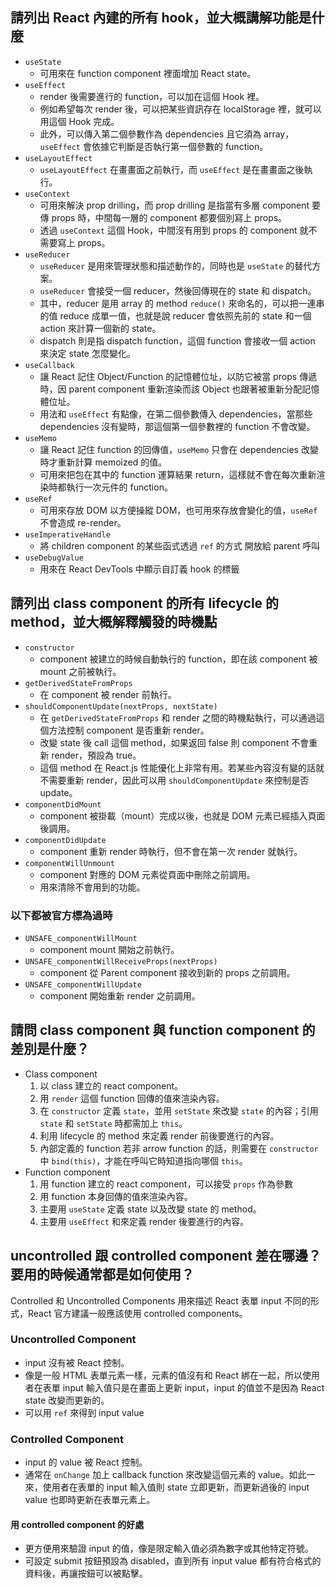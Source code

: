 ## 請列出 React 內建的所有 hook，並大概講解功能是什麼

- `useState`
  - 可用來在 function component 裡面增加 React state。
- `useEffect`
  - render 後需要進行的 function，可以加在這個 Hook 裡。
  - 例如希望每次 render 後，可以把某些資訊存在 localStorage 裡，就可以用這個 Hook 完成。
  - 此外，可以傳入第二個參數作為 dependencies 且它須為 array，`useEffect` 會依據它判斷是否執行第一個參數的 function。
- `useLayoutEffect`
  - `useLayoutEffect` 在畫畫面之前執行，而 `useEffect` 是在畫畫面之後執行。
- `useContext` 
  - 可用來解決 prop drilling，而 prop drilling 是指當有多層 component 要傳 props 時，中間每一層的 component 都要個別寫上 props。
  - 透過 `useContext` 這個 Hook，中間沒有用到 props 的 component 就不需要寫上 props。
- `useReducer`
  - `useReducer` 是用來管理狀態和描述動作的，同時也是 `useState` 的替代方案。
  - `useReducer` 會接受一個 reducer，然後回傳現在的 state 和 dispatch。
  - 其中，reducer 是用 array 的 method `reduce()` 來命名的，可以把一連串的值 reduce 成單一值，也就是說 reducer 會依照先前的 state 和一個 action 來計算一個新的 state。
  - dispatch 則是指 dispatch function，這個 function 會接收一個 action 來決定 state 怎麼變化。
- `useCallback`
  - 讓 React 記住 Object/Function 的記憶體位址，以防它被當 props 傳遞時，因 parent component 重新渲染而該 Object 也跟著被重新分配記憶體位址。
  - 用法和 `useEffect` 有點像，在第二個參數傳入 dependencies，當那些 dependencies 沒有變時，那這個第一個參數裡的 function 不會改變。
- `useMemo`
  - 讓 React 記住 function 的回傳值，`useMemo` 只會在 dependencies 改變時才重新計算 memoized 的值。
  - 可用來把包在其中的 function 運算結果 return，這樣就不會在每次重新渲染時都執行一次元件的 function。
- `useRef`
  - 可用來存放 DOM 以方便操縱 DOM，也可用來存放會變化的值，`useRef` 不會造成 re-render。
- `useImperativeHandle`
  - 將 children component 的某些函式透過 `ref` 的方式 開放給 parent 呼叫
- `useDebugValue`
  - 用來在 React DevTools 中顯示自訂義 hook 的標籤

## 請列出 class component 的所有 lifecycle 的 method，並大概解釋觸發的時機點

- `constructor`
  - component 被建立的時候自動執行的 function，即在該 component 被 mount 之前被執行。
- `getDerivedStateFromProps`
  - 在 component 被 render 前執行。
- `shouldComponentUpdate(nextProps, nextState)`
  - 在 `getDerivedStateFromProps` 和 render 之間的時機點執行，可以通過這個方法控制 component 是否重新 render。
  - 改變 state 後 call 這個 method，如果返回 false 則 component 不會重新 render，預設為 true。
  - 這個 method 在 React.js 性能優化上非常有用。若某些內容沒有變的話就不需要重新 render，因此可以用 `shouldComponentUpdate` 來控制是否 update。
- `componentDidMount`
  - component 被掛載（mount）完成以後，也就是 DOM 元素已經插入頁面後調用。
- `componentDidUpdate`
  - component 重新 render 時執行，但不會在第一次 render 就執行。
- `componentWillUnmount`
  - component 對應的 DOM 元素從頁面中刪除之前調用。
  - 用來清除不會用到的功能。

### 以下都被官方標為過時
- `UNSAFE_componentWillMount`
  - component mount 開始之前執行。
- `UNSAFE_componentWillReceiveProps(nextProps)`
  - component 從 Parent component 接收到新的 props 之前調用。
- `UNSAFE_componentWillUpdate`
  - component 開始重新 render 之前調用。

## 請問 class component 與 function component 的差別是什麼？

- Class component
  1. 以 class 建立的 react component。
  2. 用 `render` 這個 function 回傳的值來渲染內容。
  3. 在 `constructor` 定義 `state`，並用 `setState` 來改變 `state` 的內容；引用 `state` 和 `setState` 時都需加上 `this`。
  4. 利用 lifecycle 的 method 來定義 render 前後要進行的內容。
  5. 內部定義的 function 若非 arrow function 的話，則需要在 `constructor` 中 `bind(this)`，才能在呼叫它時知道指向哪個 `this`。
- Function component
  1. 用 function 建立的 react component，可以接受 `props` 作為參數
  2. 用 function 本身回傳的值來渲染內容。
  3. 主要用 `useState` 定義 state 以及改變 state 的 method。
  4. 主要用 `useEffect` 和來定義 render 後要進行的內容。

## uncontrolled 跟 controlled component 差在哪邊？要用的時候通常都是如何使用？

Controlled 和 Uncontrolled Components 用來描述 React 表單 input 不同的形式，React 官方建議一般應該使用 controlled components。

### Uncontrolled Component
- input 沒有被 React 控制。
- 像是一般 HTML 表單元素一樣，元素的值沒有和 React 綁在一起，所以使用者在表單 input 輸入值只是在畫面上更新 input，input 的值並不是因為 React state 改變而更新的。
- 可以用 `ref` 來得到 input value

### Controlled Component
- input 的 value 被 React 控制。
- 通常在 `onChange` 加上 callback function 來改變這個元素的 value。如此一來，使用者在表單的 input 輸入值則 state 立即更新，而更新過後的 input value 也即時更新在表單元素上。

#### 用 controlled component 的好處
- 更方便用來驗證 input 的值，像是限定輸入值必須為數字或其他特定符號。
- 可設定 submit 按鈕預設為 disabled，直到所有 input value 都有符合格式的資料後，再讓按鈕可以被點擊。
